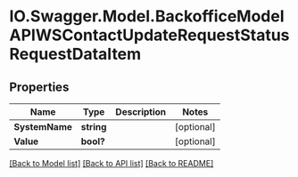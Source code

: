 # IO.Swagger.Model.BackofficeModelAPIWSContactUpdateRequestStatusRequestDataItem
## Properties

Name | Type | Description | Notes
------------ | ------------- | ------------- | -------------
**SystemName** | **string** |  | [optional] 
**Value** | **bool?** |  | [optional] 

[[Back to Model list]](../README.md#documentation-for-models) [[Back to API list]](../README.md#documentation-for-api-endpoints) [[Back to README]](../README.md)

